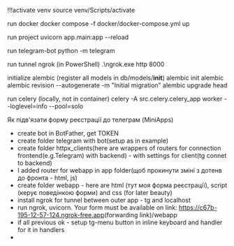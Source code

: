 !!!activate venv
source venv/Scripts/activate

run docker
docker compose -f docker/docker-compose.yml up

run project
uvicorn app.main:app --reload

run telegram-bot
python -m telegram

run tunnel ngrok (in PowerShell)
.\ngrok.exe http 8000

initialize alembic
(register all models in db/models/__init__)
alembic init alembic
alembic revision --autogenerate -m "Initial migration"
alembic upgrade head

run celery (locally, not in container)
celery -A src.celery.celery_app worker --loglevel=info --pool=solo


Як підв'язати форму реєстрації до телеграм (MiniApps)
- create bot in BotFather, get TOKEN
- create folder telegram with bot(setup as in example)
- create folder httpx_clients(here are wrappers of routers for
connection frontend(e.g.Telegram) with backend) - with settings 
  for client(tg connet to backend)
- I added router for webapp in app folder(щоб прокинути 
зміні з дотенв до фронта - html, js)
- create folder webapp - here are html (тут моя форма реєстрації),
script (керує поведінкою форми) and css (for later beauty)
- install ngrok for tunnel between outer app - tg and localhost
- run ngrok, uvicorn. Your form must be available on link:
<https://c67b-195-12-57-124.ngrok-free.app>(forwarding link)/webapp
- if all previous ok - setup tg-menu button in inline keyboard
and handler for it in handlers
- 